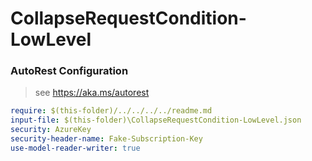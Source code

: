 # CollapseRequestCondition-LowLevel

### AutoRest Configuration

> see https://aka.ms/autorest

```yaml
require: $(this-folder)/../../../../readme.md
input-file: $(this-folder)\CollapseRequestCondition-LowLevel.json
security: AzureKey
security-header-name: Fake-Subscription-Key
use-model-reader-writer: true
```